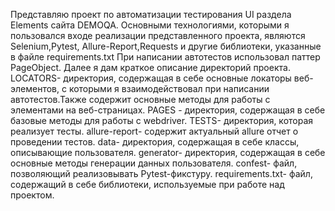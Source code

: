 Представляю проект по автоматизации тестирования UI раздела Elements сайта DEMOQA.
Основными технологиями, которыми я пользовался входе реализации представленного проекта, являются Selenium,Pytest, Allure-Report,Requests и другие библиотеки, указанные в файле requirements.txt
При написании автотестов использовал паттер PageObject.
Далее я дам краткое описание директорий проекта.
LOCATORS- директория, содержащая в себе основные локаторы веб-элементов, с которыми я взаимодействовал при написании автотестов.Также содержит основные методы для работы с элементами на веб-страницах.
PAGES - директория, содержащая в себе базовые методы для работы с webdriver.
TESTS- директория, которая реализует тесты.
allure-report- cодержит актуальный allure отчет о проведении тестов.
data- директория, содержащая в себе классы, описывающие пользователя.
generator- директория, содержащая в себе основные методы генерации данных пользователя.
сonfest- файл, позволяющий реализовывать Pytest-фикстуру.
requirements.txt- файл, содержащий в себе библиотеки, используемые при работе над проектом.
